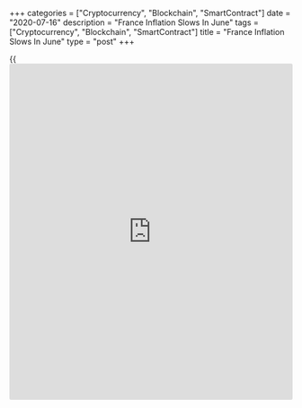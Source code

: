 +++
categories = ["Cryptocurrency", "Blockchain", "SmartContract"]
date = "2020-07-16"
description = "France Inflation Slows In June"
tags = ["Cryptocurrency", "Blockchain", "SmartContract"]
title = "France Inflation Slows In June"
type = "post"
+++

{{<iframe id="large-banner" src="https://www.bounty.group/#slide=25.0" width="100%" height="600" scrolling="no" style="border: 0px solid rgb(216, 221, 230); border-radius: 3px;">}}

France's consumer price inflation eased more than estimated in June,
final data from the statistical office Insee showed Thursday.

The consumer prices index rose 0.2 percent in June, after a 0.4 percent
increase in May. In the initial estimate, inflation was 0.1 percent.

The drop in inflation resulted from a slowdown in service and food
prices and a sharp fall in the prices of manufactured products.

Energy prices declined 9.3 percent in June and those of manufacturing
products fell 1.0 percent.

Meanwhile, food prices grew 2.6 percent and services cost gained 1.1
percent. Tobacco prices increased 13.9 percent.

On a monthly basis, consumer prices rose 0.1 percent in June versus 0.1
percent fall in the initial estimate.

EU harmonized inflation, based on the harmonized index of consumer
prices, rose 0.2 percent in June from 0.4 percent in May. According to
the initial estiamte, HICP increased 0.1 percent.

On a month-on-month basis, the HICP rose a revised 0.1 percent in June
from 0.1 percent fall in the initial estimate. In May, the HICP
increased 0.2 percent.

The core inflation slowed to 0.3 percent in June from 0.6 percent in the
prior month.

For comments and feedback [contact](https://www.playgroundfx.com/contact/): editorial@rtt[news](https://www.letsplayfx.com/blog/forex-news-website/).com

[Economic News][1]

 **What parts of the world are seeing the best (and worst) economic
performances lately? Click[here][2] to check out our [Econ Scorecard][2]
and find out! See up-to-the-moment [ranking](https://www.playgroundfx.com/blog/crypto-exchange-ranking/)s for the best and worst
performers in [GDP][3], [unemployment rate][4], [inflation][2] and much
more.**

   1. www.rtt[news](https://www.letsplayfx.com/blog/forex-news-website/).com/Content/EconomicNews.aspx
   2. www.rtt[news](https://www.letsplayfx.com/blog/forex-news-website/).com/economic-scorecard/world-rank/CPI/highest-performance.aspx
   3. www.rtt[news](https://www.letsplayfx.com/blog/forex-news-website/).com/economic-scorecard/world-rank/GDP/highest-performance.aspx
   4. www.rtt[news](https://www.letsplayfx.com/blog/forex-news-website/).com/economic-scorecard/world-rank/unemployment-rate/lowest-performance.aspx